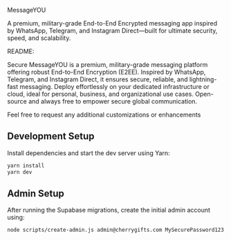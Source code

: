 MessageYOU

A premium, military-grade End-to-End Encrypted messaging app inspired by WhatsApp, Telegram, and Instagram Direct—built for ultimate security, speed, and scalability.

README:

Secure MessageYOU is a premium, military-grade messaging platform offering robust End-to-End Encryption (E2EE). Inspired by WhatsApp, Telegram, and Instagram Direct, it ensures secure, reliable, and lightning-fast messaging. Deploy effortlessly on your dedicated infrastructure or cloud, ideal for personal, business, and organizational use cases. Open-source and always free to empower secure global communication.

Feel free to request any additional customizations or enhancements

## Development Setup

Install dependencies and start the dev server using Yarn:

```bash
yarn install
yarn dev
```

## Admin Setup

After running the Supabase migrations, create the initial admin account using:

```bash
node scripts/create-admin.js admin@cherrygifts.com MySecurePassword123
```
